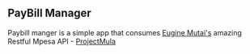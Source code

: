 PayBill Manager
-------------------
Paybill manger is a simple app that consumes [Eugine Mutai's](https://developers.google.com/experts/people/eugene-mutai) amazing Restful Mpesa API - [ProjectMula](https://github.com/kn9ts/project-mulla)